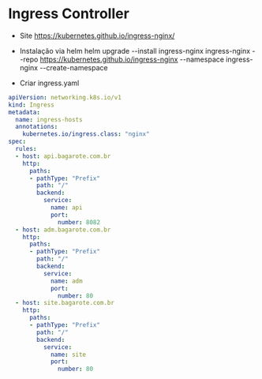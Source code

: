 # Ingress Controller

- Site
https://kubernetes.github.io/ingress-nginx/

- Instalação via helm
helm upgrade --install ingress-nginx ingress-nginx --repo https://kubernetes.github.io/ingress-nginx --namespace ingress-nginx --create-namespace



- Criar ingress.yaml

```yaml
apiVersion: networking.k8s.io/v1
kind: Ingress
metadata:
  name: ingress-hosts
  annotations:
    kubernetes.io/ingress.class: "nginx"
spec:
  rules:
  - host: api.bagarote.com.br
    http:
      paths:
      - pathType: "Prefix"
        path: "/"
        backend:
          service:
            name: api
            port:
              number: 8082
  - host: adm.bagarote.com.br
    http:
      paths:
      - pathType: "Prefix"
        path: "/"
        backend:
          service:
            name: adm
            port:
              number: 80
  - host: site.bagarote.com.br
    http:
      paths:
      - pathType: "Prefix"
        path: "/"
        backend:
          service:
            name: site
            port:
              number: 80
```
